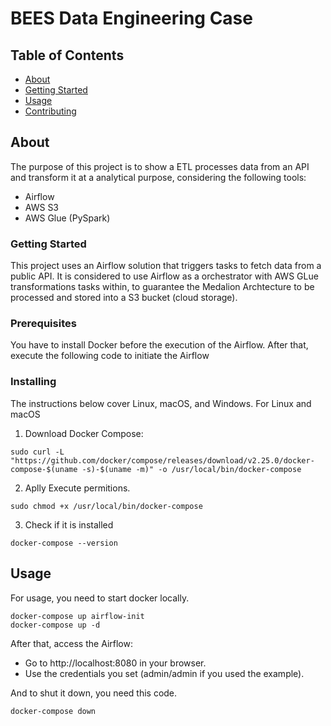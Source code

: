 # BEES Data Engineering Case

## Table of Contents

- [About](#about)
- [Getting Started](#getting_started)
- [Usage](#usage)
- [Contributing](../CONTRIBUTING.md)

## About <a name = "about"></a>

The purpose of this project is to show a ETL processes data from an API and transform it at a analytical purpose, considering the following tools:
- Airflow
- AWS S3
- AWS Glue (PySpark)


### Getting Started

This project uses an Airflow solution that triggers tasks to fetch data from a public API.
It is considered to use Airflow as a orchestrator with AWS GLue transformations tasks within, to guarantee the Medalion Archtecture to be processed and stored into a S3 bucket (cloud storage).

### Prerequisites

You have to install Docker before the execution of the Airflow. After that, execute the following code to initiate the Airflow

### Installing

The instructions below cover Linux, macOS, and Windows.
For Linux and macOS

1. Download Docker Compose:
```
sudo curl -L "https://github.com/docker/compose/releases/download/v2.25.0/docker-compose-$(uname -s)-$(uname -m)" -o /usr/local/bin/docker-compose
```
2. Aplly Execute permitions.
```
sudo chmod +x /usr/local/bin/docker-compose
```
3. Check if it is installed
```
docker-compose --version
```

## Usage <a name = "usage"></a>

For usage, you need to start docker locally.
```
docker-compose up airflow-init
docker-compose up -d
```

After that, access the Airflow: 
- Go to http://localhost:8080 in your browser. 
- Use the credentials you set (admin/admin if you used the example).

And to shut it down, you need this code.
```
docker-compose down
```

